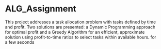 # ALG_Assignment
This project addresses a task allocation problem with tasks defined by time and profit. Two solutions are presented: a Dynamic Programming approach for optimal profit and a Greedy Algorithm for an efficient, approximate solution using profit-to-time ratios to select tasks within available hours. for a few seconds
